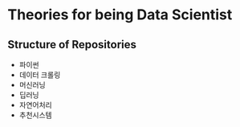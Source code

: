 # Theories for being Data Scientist


## Structure of Repositories
- 파이썬
- 데이터 크롤링
- 머신러닝
- 딥러닝
- 자연어처리
- 추천시스템
